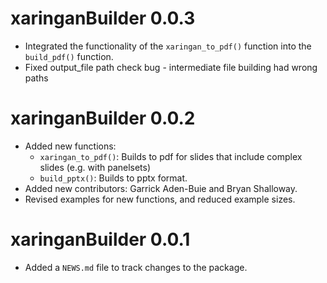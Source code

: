 # xaringanBuilder 0.0.3

* Integrated the functionality of the `xaringan_to_pdf()` function into the `build_pdf()` function.
* Fixed output_file path check bug - intermediate file building had wrong paths

# xaringanBuilder 0.0.2

* Added new functions:
  - `xaringan_to_pdf()`: Builds to pdf for slides that include complex slides (e.g. with panelsets)
  - `build_pptx()`: Builds to pptx format.
* Added new contributors: Garrick Aden-Buie and Bryan Shalloway.
* Revised examples for new functions, and reduced example sizes.

# xaringanBuilder 0.0.1

* Added a `NEWS.md` file to track changes to the package.
